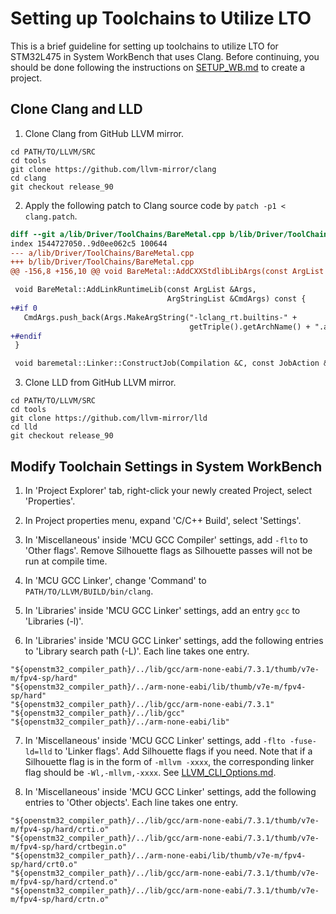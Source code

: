 # Setting up Toolchains to Utilize LTO

This is a brief guideline for setting up toolchains to utilize LTO for STM32L475 in System WorkBench that uses Clang.
Before continuing, you should be done following the instructions on [SETUP_WB.md](SETUP_WB.md) to create a project.

## Clone Clang and LLD

1. Clone Clang from GitHub LLVM mirror.
```shell
cd PATH/TO/LLVM/SRC
cd tools
git clone https://github.com/llvm-mirror/clang
cd clang
git checkout release_90
```

2.  Apply the following patch to Clang source code by `patch -p1 < clang.patch`.
```diff
diff --git a/lib/Driver/ToolChains/BareMetal.cpp b/lib/Driver/ToolChains/BareMetal.cpp
index 1544727050..9d0ee062c5 100644
--- a/lib/Driver/ToolChains/BareMetal.cpp
+++ b/lib/Driver/ToolChains/BareMetal.cpp
@@ -156,8 +156,10 @@ void BareMetal::AddCXXStdlibLibArgs(const ArgList &Args,

 void BareMetal::AddLinkRuntimeLib(const ArgList &Args,
                                   ArgStringList &CmdArgs) const {
+#if 0
   CmdArgs.push_back(Args.MakeArgString("-lclang_rt.builtins-" +
                                        getTriple().getArchName() + ".a"));
+#endif
 }

 void baremetal::Linker::ConstructJob(Compilation &C, const JobAction &JA,
```

3. Clone LLD from GitHub LLVM mirror.
```shell
cd PATH/TO/LLVM/SRC
cd tools
git clone https://github.com/llvm-mirror/lld
cd lld
git checkout release_90
```

## Modify Toolchain Settings in System WorkBench

1. In 'Project Explorer' tab, right-click your newly created Project, select 'Properties'.

2. In Project properties menu, expand 'C/C++ Build', select 'Settings'.

3. In 'Miscellaneous' inside 'MCU GCC Compiler' settings, add `-flto` to 'Other flags'.
   Remove Silhouette flags as Silhouette passes will not be run at compile time.

4. In 'MCU GCC Linker', change 'Command' to `PATH/TO/LLVM/BUILD/bin/clang`.

5. In 'Libraries' inside 'MCU GCC Linker' settings, add an entry `gcc` to 'Libraries (-l)'.

6. In 'Libraries' inside 'MCU GCC Linker' settings, add the following entries to 'Library search path (-L)'.
   Each line takes one entry.
```
"${openstm32_compiler_path}/../lib/gcc/arm-none-eabi/7.3.1/thumb/v7e-m/fpv4-sp/hard"
"${openstm32_compiler_path}/../arm-none-eabi/lib/thumb/v7e-m/fpv4-sp/hard"
"${openstm32_compiler_path}/../lib/gcc/arm-none-eabi/7.3.1"
"${openstm32_compiler_path}/../lib/gcc"
"${openstm32_compiler_path}/../arm-none-eabi/lib"
```

7. In 'Miscellaneous' inside 'MCU GCC Linker' settings, add `-flto -fuse-ld=lld` to 'Linker flags'.
   Add Silhouette flags if you need.  Note that if a Silhouette flag is in the form of `-mllvm -xxxx`,
   the corresponding linker flag should be `-Wl,-mllvm,-xxxx`.
   See [LLVM_CLI_Options.md](LLVM_CLI_Options.md).

8. In 'Miscellaneous' inside 'MCU GCC Linker' settings, add the following entries to 'Other objects'.
   Each line takes one entry.
```
"${openstm32_compiler_path}/../lib/gcc/arm-none-eabi/7.3.1/thumb/v7e-m/fpv4-sp/hard/crti.o"
"${openstm32_compiler_path}/../lib/gcc/arm-none-eabi/7.3.1/thumb/v7e-m/fpv4-sp/hard/crtbegin.o"
"${openstm32_compiler_path}/../arm-none-eabi/lib/thumb/v7e-m/fpv4-sp/hard/crt0.o"
"${openstm32_compiler_path}/../lib/gcc/arm-none-eabi/7.3.1/thumb/v7e-m/fpv4-sp/hard/crtend.o"
"${openstm32_compiler_path}/../lib/gcc/arm-none-eabi/7.3.1/thumb/v7e-m/fpv4-sp/hard/crtn.o"
```
